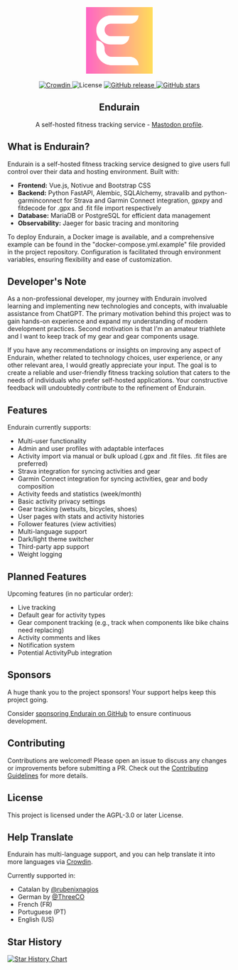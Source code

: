 <div align="center">
  <p>
    <img src="assets/logo.svg" width="150" height="150">
  </p>

  <p>
    <a href="https://crowdin.com/project/endurain">
      <img src="https://badges.crowdin.net/endurain/localized.svg" alt="Crowdin">
    </a>
    <img src="https://img.shields.io/github/license/joaovitoriasilva/endurain" alt="License">
    <a href="https://github.com/joaovitoriasilva/endurain/releases">
      <img src="https://img.shields.io/github/v/release/joaovitoriasilva/endurain" alt="GitHub release">
    </a>
    <a href="https://github.com/joaovitoriasilva/endurain/stargazers">
      <img src="https://img.shields.io/github/stars/joaovitoriasilva/endurain.svg?style=social&label=Star" alt="GitHub stars">
    </a>
  </p>

  <h2>
      Endurain
  </h2>
  <p>
    A self-hosted fitness tracking service - <a href="https://fosstodon.org/@endurain">Mastodon profile</a>.
  </p>
</div>

## What is Endurain?

Endurain is a self-hosted fitness tracking service designed to give users full control over their data and hosting environment. Built with:

- **Frontend:** Vue.js, Notivue and Bootstrap CSS
- **Backend:** Python FastAPI, Alembic, SQLAlchemy, stravalib and python-garminconnect for Strava and Garmin Connect integration, gpxpy and fitdecode for .gpx and .fit file import respectively 
- **Database:** MariaDB or PostgreSQL for efficient data management
- **Observability:** Jaeger for basic tracing and monitoring

To deploy Endurain, a Docker image is available, and a comprehensive example can be found in the "docker-compose.yml.example" file provided in the project repository. Configuration is facilitated through environment variables, ensuring flexibility and ease of customization.

## Developer's Note

As a non-professional developer, my journey with Endurain involved learning and implementing new technologies and concepts, with invaluable assistance from ChatGPT. The primary motivation behind this project was to gain hands-on experience and expand my understanding of modern development practices. Second motivation is that I'm an amateur triathlete and I want to keep track of my gear and gear components usage.

If you have any recommendations or insights on improving any aspect of Endurain, whether related to technology choices, user experience, or any other relevant area, I would greatly appreciate your input. The goal is to create a reliable and user-friendly fitness tracking solution that caters to the needs of individuals who prefer self-hosted applications. Your constructive feedback will undoubtedly contribute to the refinement of Endurain.

## Features

Endurain currently supports:

- Multi-user functionality
- Admin and user profiles with adaptable interfaces
- Activity import via manual or bulk upload (.gpx and .fit files. .fit files are preferred)
- Strava integration for syncing activities and gear
- Garmin Connect integration for syncing activities, gear and body composition
- Activity feeds and statistics (week/month)
- Basic activity privacy settings
- Gear tracking (wetsuits, bicycles, shoes)
- User pages with stats and activity histories
- Follower features (view activities)
- Multi-language support
- Dark/light theme switcher
- Third-party app support
- Weight logging

## Planned Features

Upcoming features (in no particular order):

- Live tracking
- Default gear for activity types
- Gear component tracking (e.g., track when components like bike chains need replacing)
- Activity comments and likes
- Notification system
- Potential ActivityPub integration

## Sponsors

A huge thank you to the project sponsors! Your support helps keep this project going.

Consider [sponsoring Endurain on GitHub](https://github.com/sponsors/joaovitoriasilva) to ensure continuous development.

## Contributing

Contributions are welcomed! Please open an issue to discuss any changes or improvements before submitting a PR. Check out the [Contributing Guidelines](https://github.com/joaovitoriasilva/endurain/blob/master/CONTRIBUTING.md) for more details.

## License

This project is licensed under the AGPL-3.0 or later License.

## Help Translate

Endurain has multi-language support, and you can help translate it into more languages via [Crowdin](https://crowdin.com/project/endurain). 

Currently supported in:

 - Catalan by [@rubenixnagios](https://github.com/rubenixnagios)
 - German by [@ThreeCO](https://github.com/ThreeCO)
 - French (FR)
 - Portuguese (PT)
 - English (US)

## Star History

[![Star History Chart](https://api.star-history.com/svg?repos=joaovitoriasilva/endurain&type=Date)](https://star-history.com/#joaovitoriasilva/endurain&Date)